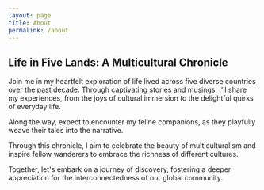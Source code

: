```yaml
---
layout: page
title: About
permalink: /about
---
```


## Life in Five Lands: A Multicultural Chronicle

Join me in my heartfelt exploration of life lived across five diverse countries over the past decade. Through captivating stories and musings, I'll share my experiences, from the joys of cultural immersion to the delightful quirks of everyday life.

Along the way, expect to encounter my feline companions, as they playfully weave their tales into the narrative.

Through this chronicle, I aim to celebrate the beauty of multiculturalism and inspire fellow wanderers to embrace the richness of different cultures.

Together, let's embark on a journey of discovery, fostering a deeper appreciation for the interconnectedness of our global community.
